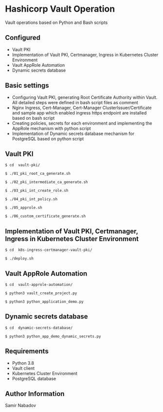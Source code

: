 __Hashicorp Vault Operation__
================================

Vault operations based on Python and Bash scripts


__Configured__
------------
* Vault PKI
* Implementation of Vault PKI, Certmanager, Ingress in Kubernetes Cluster Environment
* Vault AppRole Automation
* Dynamic secrets database


__Basic settings__
------------
* Configuring Vault PKI,  generating Root Certificate Authority within Vault. All detailed steps were defined in bash script files as comment
* Nginx Ingress, Cert-Manager, Cert-Manager ClusterIssuer/Certificate and sample app which enabled ingress https endpoint are installed based on bash script
* Creating policies, secrets for each environment and implementing the AppRole mechanism with python script
* Implementation of Dynamic secrets database mechanism for PostgreSQL based on python script



Vault PKI
------------
`$ cd  vault-pki/`

`$ ./01_pki_root_ca_generate.sh`

`$ ./02_pki_intermediate_ca_generate.sh`

`$ ./03_pki_int_create_role.sh`

`$ ./04_pki_int_policy.sh`

`$ ./05_approle.sh`

`$ ./06_custom_certificate_generate.sh`

Implementation of Vault PKI, Certmanager, Ingress in Kubernetes Cluster Environment
------------
`$ cd  k8s-ingress-certmanager-vault-pki/`

`$ ./deploy.sh`

Vault AppRole Automation
------------
`$ cd  vault-approle-automation/`

`$ python3 vault_create_project.py`

`$ python3 python_application_demo.py`

Dynamic secrets database
------------
`$ cd  dynamic-secrets-database/`

`$ python3 python_app_demo_dynamic_secrets.py`



__Requirements__
------------
* Python 3.8
* Vault client
* Kubernetes Cluster Environment
* PostgreSQL database


__Author Information__
------------------

Samir Nabadov
